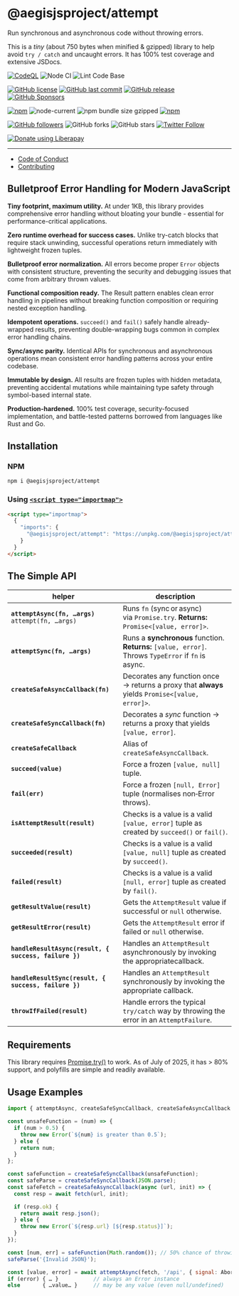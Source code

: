 # @aegisjsproject/attempt

Run synchronous and asynchronous code without throwing errors.

This is a *tiny* (about 750 bytes when minified & gzipped) library to help avoid `try / catch` and uncaught errors.
It has 100% test coverage and extensive JSDocs.

[![CodeQL](https://github.com/AegisJSProject/attempt/actions/workflows/codeql-analysis.yml/badge.svg)](https://github.com/AegisJSProject/attempt/actions/workflows/codeql-analysis.yml)
![Node CI](https://github.com/AegisJSProject/attempt/workflows/Node%20CI/badge.svg)
![Lint Code Base](https://github.com/AegisJSProject/attempt/workflows/Lint%20Code%20Base/badge.svg)

[![GitHub license](https://img.shields.io/github/license/AegisJSProject/attempt.svg)](https://github.com/AegisJSProject/attempt/blob/master/LICENSE)
[![GitHub last commit](https://img.shields.io/github/last-commit/AegisJSProject/attempt.svg)](https://github.com/AegisJSProject/attempt/commits/master)
[![GitHub release](https://img.shields.io/github/release/AegisJSProject/attempt?logo=github)](https://github.com/AegisJSProject/attempt/releases)
[![GitHub Sponsors](https://img.shields.io/github/sponsors/shgysk8zer0?logo=github)](https://github.com/sponsors/shgysk8zer0)

[![npm](https://img.shields.io/npm/v/@aegisjsproject/attempt)](https://www.npmjs.com/package/@aegisjsproject/attempt)
![node-current](https://img.shields.io/node/v/@aegisjsproject/attempt)
![npm bundle size gzipped](https://img.shields.io/bundlephobia/minzip/@aegisjsproject/attempt)
[![npm](https://img.shields.io/npm/dw/@aegisjsproject/attempt?logo=npm)](https://www.npmjs.com/package/@aegisjsproject/attempt)

[![GitHub followers](https://img.shields.io/github/followers/shgysk8zer0.svg?style=social)](https://github.com/shgysk8zer0)
![GitHub forks](https://img.shields.io/github/forks/AegisJSProject/attempt.svg?style=social)
![GitHub stars](https://img.shields.io/github/stars/AegisJSProject/attempt.svg?style=social)
[![Twitter Follow](https://img.shields.io/twitter/follow/shgysk8zer0.svg?style=social)](https://twitter.com/shgysk8zer0)

[![Donate using Liberapay](https://img.shields.io/liberapay/receives/shgysk8zer0.svg?logo=liberapay)](https://liberapay.com/shgysk8zer0/donate "Donate using Liberapay")
- - -

- [Code of Conduct](./.github/CODE_OF_CONDUCT.md)
- [Contributing](./.github/CONTRIBUTING.md)
<!-- - [Security Policy](./.github/SECURITY.md) -->

## Bulletproof Error Handling for Modern JavaScript

**Tiny footprint, maximum utility.** At under 1KB, this library provides comprehensive error handling without bloating your bundle - essential for performance-critical applications.

**Zero runtime overhead for success cases.** Unlike try-catch blocks that require stack unwinding, successful operations return immediately with lightweight frozen tuples.

**Bulletproof error normalization.** All errors become proper `Error` objects with consistent structure, preventing the security and debugging issues that come from arbitrary thrown values.

**Functional composition ready.** The Result pattern enables clean error handling in pipelines without breaking function composition or requiring nested exception handling.

**Idempotent operations.** `succeed()` and `fail()` safely handle already-wrapped results, preventing double-wrapping bugs common in complex error handling chains.

**Sync/async parity.** Identical APIs for synchronous and asynchronous operations mean consistent error handling patterns across your entire codebase.

**Immutable by design.** All results are frozen tuples with hidden metadata, preventing accidental mutations while maintaining type safety through symbol-based internal state.

**Production-hardened.** 100% test coverage, security-focused implementation, and battle-tested patterns borrowed from languages like Rust and Go.

## Installation

### NPM
```bash
npm i @aegisjsproject/attempt
```

### Using [`<script type="importmap">`](https://developer.mozilla.org/en-US/docs/Web/HTML/Reference/Elements/script/type/importmap)

```html
<script type="importmap">
  {
    "imports": {
      "@aegisjsproject/attempt": "https://unpkg.com/@aegisjsproject/attempt@1.0.0/attempt.min.js"
    }
  }
</script>
```

## The Simple API

| helper                                                | description                                                                                          |
| ----------------------------------------------------- | ---------------------------------------------------------------------------------------------------- |
| **`attemptAsync(fn, …args)`**<br>`attempt(fn, …args)` | Runs `fn` (sync or async) via `Promise.try`. **Returns:** `Promise<[value, error]>`.                 |
| **`attemptSync(fn, …args)`**                          | Runs a **synchronous** function. **Returns:** `[value, error]`. Throws `TypeError` if `fn` is async. |
| **`createSafeAsyncCallback(fn)`**                     | Decorates any function once → returns a proxy that **always** yields `Promise<[value, error]>`.      |
| **`createSafeSyncCallback(fn)`**                      | Decorates a *sync* function → returns a proxy that yields `[value, error]`.                          |
| **`createSafeCallback`**                              | Alias of `createSafeAsyncCallback`.                                                                  |
| **`succeed(value)`**                                  | Force a frozen `[value, null]` tuple.                                                                |
| **`fail(err)`**                                       | Force a frozen `[null, Error]` tuple (normalises non‑Error throws).                                  |
| **`isAttemptResult(result)`**                         | Checks is a value is a valid `[value, error]` tuple as created by `succeed()` or `fail()`.           |
| **`succeeded(result)`**                               | Checks is a value is a valid `[value, null]` tuple as created by `succeed()`.                        |
| **`failed(result)`**                                  | Checks is a value is a valid `[null, error]` tuple as created by `fail()`.                           |
| **`getResultValue(result)`**                          | Gets the `AttemptResult` value if successful or `null` otherwise.                                    |
| **`getResultError(result)`**                          | Gets the `AttemptResult` error if failed or `null` otherwise.                                        |
| **`handleResultAsync(result, { success, failure })`** | Handles an `AttemptResult` asynchronously by invoking the appropriatecallback.                       |
| **`handleResultSync(result, { success, failure })`**  | Handles an `AttemptResult` synchronously by invoking the appropriate callback.                       |
| **`throwIfFailed(result)`**                           | Handle errors the typical `try/catch` way by throwing the error in an `AttemptFailure`.              |

## Requirements

This library requires [Promise.try()](https://developer.mozilla.org/en-US/docs/Web/JavaScript/Reference/Global_Objects/Promise/try) to work.
As of July of 2025, it has > 80% support, and polyfills are simple and readily available.

## Usage Examples

```js
import { attemptAsync, createSafeSyncCallback, createSafeAsyncCallback } from '@aegisjsproject/attempt';

const unsafeFunction = (num) => {
  if (num > 0.5) {
    throw new Error(`${num} is greater than 0.5`);
  } else {
    return num;
  }
};

const safeFunction = createSafeSyncCallback(unsafeFunction);
const safeParse = createSafeSyncCallback(JSON.parse);
const safeFetch = createSafeAsyncCallback(async (url, init) => {
  const resp = await fetch(url, init);

  if (resp.ok) {
    return await resp.json();
  } else {
    throw new Error(`${resp.url} [${resp.status}]`);
  }
});

const [num, err] = safeFunction(Math.random()); // 50% chance of throwing, but it'll return the error instead
safeParse('{Invalid JSON}');

const [value, error] = await attemptAsync(fetch, '/api', { signal: AbortSignal.abort('Request cancelled') });
if (error) { … }           // always an Error instance
else       { …value… }     // may be any value (even null/undefined)
```
